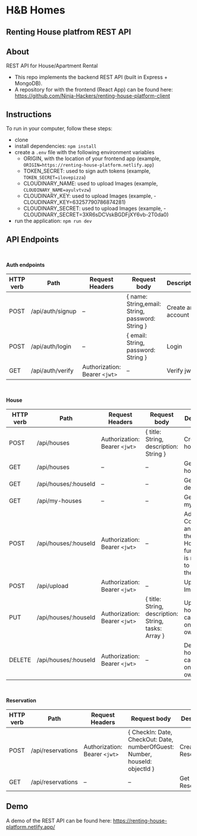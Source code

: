 # H&B Homes
## Renting  House platfrom REST API


## About

REST API for House/Apartment Rental

- This repo implements the backend REST API (built in Express + MongoDB).
- A repository for with the frontend (React App) can be found here: https://github.com/Ninja-Hackers/renting-house-platform-client 



## Instructions

To run in your computer, follow these steps:
- clone 
- install dependencies: `npm install`
- create a `.env` file with the following environment variables
  - ORIGIN, with the location of your frontend app (example, `ORIGIN=https://renting-house-platform.netlify.app`)
  - TOKEN_SECRET: used to sign auth tokens (example, `TOKEN_SECRET=ilovepizza`)
  - CLOUDINARY_NAME: used to upload Images (example, `CLOUDINARY_NAME=ayulvtvzw`)
  - CLOUDINARY_KEY: used to upload Images (example, - CLOUDINARY_KEY=63257790786874281)
  - CLOUDINARY_SECRET: used to upload Images (example, - CLOUDINARY_SECRET=3XR6sDCVskBGDFjXY6vb-2T0da0)
- run the application: `npm run dev`


## API Endpoints

<br/>

**Auth endpoints**

| HTTP verb   | Path | Request Headers | Request body  | Description |
| ------------- | ------------- | ------------- |------------- | ------------- |
| POST  | /api/auth/signup  | –  | { name: String,email: String, password: String }  | Create an account  |
| POST  | /api/auth/login  | –  | { email: String, password: String }  | Login  |
| GET  | /api/auth/verify  | Authorization: Bearer `<jwt>`  | –  | Verify jwt  |


<br/>

**House**

| HTTP verb   | Path | Request Headers | Request body  | Description |
| ------------- | ------------- | ------------- |------------- | ------------- |
| POST  | /api/houses  | Authorization: Bearer `<jwt>`  | { title: String, description: String }  | Create new house  |
| GET  | /api/houses  | –  | –  | Get all houses  |
| GET  | /api/houses/:houseId  | –  | – | Get house details  |
| GET  | /api/my-houses  | –  | – | Get list of my Houses  |
| POST  | /api/houses/:houseId  | Authorization: Bearer `<jwt>`  | – |  Add Comments and likes to the House(This functionality is restricted to owner of the house) |
| POST  | /api/upload  | Authorization: Bearer `<jwt>`  | – |  Upload Images |
| PUT  | /api/houses/:houseId  | Authorization: Bearer `<jwt>`  | { title: String, description: String, tasks: Array }  | Update a house(User can update only their own House)  |
| DELETE  | /api/houses/:houseId  | Authorization: Bearer `<jwt>`  | – | Delete a house (User can delete only their own House) |


<br/>

**Reservation**

| HTTP verb   | Path | Request Headers | Request body  | Description |
| ------------- | ------------- | ------------- |------------- | ------------- |
| POST  | /api/reservations  | Authorization: Bearer `<jwt>`  | { CheckIn: Date, CheckOut: Date, numberOfGuest: Number, houseId: objectId }  | Create new Reservation  |
| GET  | /api/reservations  | –  | –  | Get all Reservations |



## Demo

A demo of the REST API can be found here: https://renting-house-platform.netlify.app/
